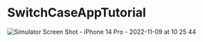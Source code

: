 # SwitchCaseAppTutorial
![Simulator Screen Shot - iPhone 14 Pro - 2022-11-09 at 10 25 44](https://user-images.githubusercontent.com/62521215/200766721-f416739a-0437-4b29-89c0-f9aaccb5c9c4.png)
